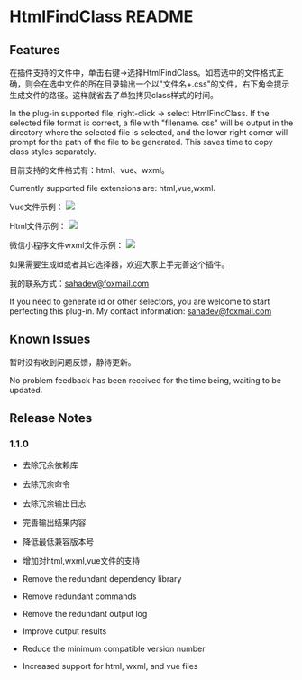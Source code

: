 # HtmlFindClass README

## Features
在插件支持的文件中，单击右键->选择HtmlFindClass。如若选中的文件格式正确，则会在选中文件的所在目录输出一个以"文件名+.css"的文件，右下角会提示生成文件的路径。这样就省去了单独拷贝class样式的时间。

In the plug-in supported file, right-click -> select HtmlFindClass. If the selected file format is correct, a file with "filename. css" will be output in the directory where the selected file is selected, and the lower right corner will prompt for the path of the file to be generated. This saves time to copy class styles separately.


目前支持的文件格式有：html、vue、wxml。

Currently supported file extensions are: html,vue,wxml.

Vue文件示例：
![](https://github.com/sahadev/htmlfindclass/blob/master/resource/Jan-30-2019%2014-37-34_vue.gif)

Html文件示例：
![](https://github.com/sahadev/htmlfindclass/blob/master/resource/Jan-30-2019%2014-39-06_html.gif)

微信小程序文件wxml文件示例：
![](https://github.com/sahadev/htmlfindclass/blob/master/resource/Jan-30-2019%2014-39-52_wxml.gif)

如果需要生成id或者其它选择器，欢迎大家上手完善这个插件。

我的联系方式：sahadev@foxmail.com

If you need to generate id or other selectors, you are welcome to start perfecting this plug-in. My contact information: sahadev@foxmail.com

## Known Issues
暂时没有收到问题反馈，静待更新。

No problem feedback has been received for the time being, waiting to be updated.

## Release Notes

### 1.1.0
- 去除冗余依赖库
- 去除冗余命令
- 去除冗余输出日志
- 完善输出结果内容
- 降低最低兼容版本号
- 增加对html,wxml,vue文件的支持

- Remove the redundant dependency library
- Remove redundant commands
- Remove the redundant output log
- Improve output results
- Reduce the minimum compatible version number
- Increased support for html, wxml, and vue files


